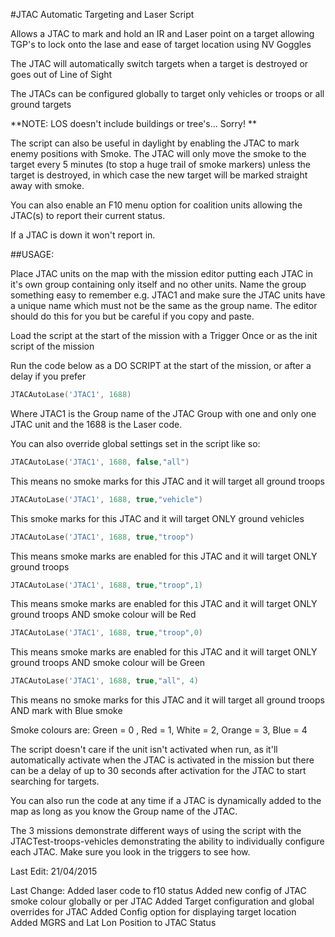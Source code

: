 #JTAC Automatic Targeting and Laser Script

Allows a JTAC to mark and hold an IR and Laser point on a target allowing TGP's to lock onto the lase and ease
of target location using NV Goggles

The JTAC will automatically switch targets when a target is destroyed or goes out of Line of Sight

The JTACs can be configured globally to target only vehicles or troops or all ground targets

**NOTE: LOS doesn't include buildings or tree's... Sorry! **

The script can also be useful in daylight by enabling the JTAC to mark enemy positions with Smoke.
The JTAC will only move the smoke to the target every 5 minutes (to stop a huge trail of smoke markers) unless the target
is destroyed, in which case the new target will be marked straight away with smoke.

You can also enable an F10 menu option for coalition units allowing the JTAC(s) to report their current status.

If a JTAC is down it won't report in.

##USAGE:

Place JTAC units on the map with the mission editor putting each JTAC in it's own group containing only itself and no
other units. Name the group something easy to remember e.g. JTAC1 and make sure the JTAC units have a unique name which must
not be the same as the group name. The editor should do this for you but be careful if you copy and paste.

Load the script at the start of the mission with a Trigger Once or as the init script of the mission

Run the code below as a DO SCRIPT at the start of the mission, or after a delay if you prefer

```lua
JTACAutoLase('JTAC1', 1688)
```

Where JTAC1 is the Group name of the JTAC Group with one and only one JTAC unit and the 1688 is the Laser code.

You can also override global settings set in the script like so:

```lua
JTACAutoLase('JTAC1', 1688, false,"all") 
```
This means no smoke marks for this JTAC and it will target all ground troops

```lua
JTACAutoLase('JTAC1', 1688, true,"vehicle")
```
This smoke marks for this JTAC and it will target ONLY ground vehicles

```lua
JTACAutoLase('JTAC1', 1688, true,"troop")
```
This means smoke marks are enabled for this JTAC and it will target ONLY ground troops

```lua
JTACAutoLase('JTAC1', 1688, true,"troop",1)
```
This means smoke marks are enabled for this JTAC and it will target ONLY ground troops AND smoke colour will be Red

```lua
JTACAutoLase('JTAC1', 1688, true,"troop",0)
```
This means smoke marks are enabled for this JTAC and it will target ONLY ground troops AND smoke colour will be Green

```lua
JTACAutoLase('JTAC1', 1688, true,"all", 4) 
```
This means no smoke marks for this JTAC and it will target all ground troops AND mark with Blue smoke

Smoke colours are: Green = 0 , Red = 1, White = 2, Orange = 3, Blue = 4

The script doesn't care if the unit isn't activated when run, as it'll automatically activate when the JTAC is activated in
the mission but there can be a delay of up to 30 seconds after activation for the JTAC to start searching for targets.

You can also run the code at any time if a JTAC is dynamically added to the map as long as you know the Group name of the JTAC.

The 3 missions demonstrate different ways of using the script with the JTACTest-troops-vehicles demonstrating the ability to individually configure each JTAC. Make sure you look in the triggers to see how.

Last Edit:  21/04/2015

Last Change: 
Added laser code to f10 status
Added new config of JTAC smoke colour globally or per JTAC
Added Target configuration and global overrides for JTAC
Added Config option for displaying target location
Added MGRS and Lat Lon Position to JTAC Status


